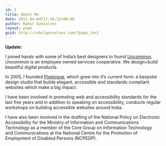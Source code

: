 ```yaml
---
id: 2
title: About Me
date: 2011-04-04T17:34:12+00:00
author: Rahul Gonsalves
layout: page
guid: http://rahulgonsalves.com/?page_id=2
---
```

**Update:**
  
I joined hands with some of India&#8217;s best designers to found [Uncommon](http://uncommon.is/). Uncommon is an employee owned services cooperative. We design+build beautiful digital products.

In 2005, I founded [Pixelogue](http://pixelogue.in/), which grew into it&#8217;s current form: a bespoke design studio that builds elegant, accessible and standards-compliant websites which make a big impact.

I have been involved in promoting web and accessibility standards for the last five years and in addition to speaking on accessibility, conducts regular workshops on building accessible websites around India.

I have also been involved in the drafting of the National Policy on Electronic Accessibility for the Ministry of Information and Communications Technology as a member of the Core Group on Information Technology and Communications at the National Centre for the Promotion of Employment of Disabled Persons (NCPEDP).
